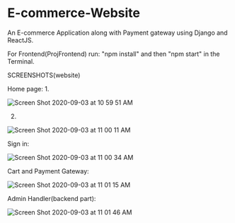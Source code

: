 # E-commerce-Website
An E-commerce Application along with Payment gateway using Django and ReactJS.

For Frontend(ProjFrontend) run: "npm install" and then "npm start" in the Terminal.





SCREENSHOTS(website)

Home page:
1.

![Screen Shot 2020-09-03 at 10 59 51 AM](https://user-images.githubusercontent.com/70346100/92087172-d29e3280-ede8-11ea-870e-e90f9c951a46.png)


2.

![Screen Shot 2020-09-03 at 11 00 11 AM](https://user-images.githubusercontent.com/70346100/92087218-e053b800-ede8-11ea-9da1-6a24102fad2d.png)

Sign in:

![Screen Shot 2020-09-03 at 11 00 34 AM](https://user-images.githubusercontent.com/70346100/92087228-e34ea880-ede8-11ea-84fd-8562085fa239.png)

Cart and Payment Gateway:

![Screen Shot 2020-09-03 at 11 01 15 AM](https://user-images.githubusercontent.com/70346100/92087232-e5186c00-ede8-11ea-9793-08401c44aadb.png)

Admin Handler(backend part):

![Screen Shot 2020-09-03 at 11 01 46 AM](https://user-images.githubusercontent.com/70346100/92087329-fbbec300-ede8-11ea-86a4-f6c443d8481a.png)

